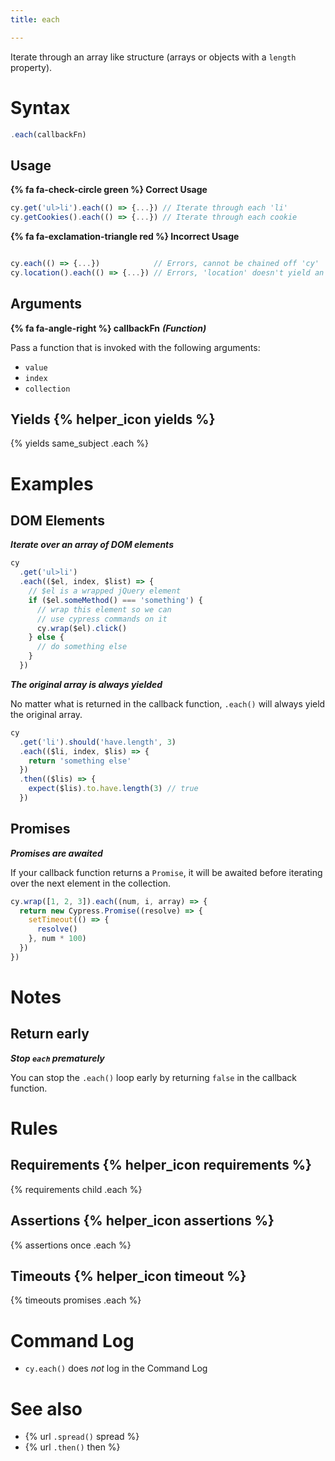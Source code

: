 ```yaml
---
title: each

---
```


Iterate through an array like structure (arrays or objects with a `length` property).

# Syntax

```javascript
.each(callbackFn)
```

## Usage

**{% fa fa-check-circle green %} Correct Usage**

```javascript
cy.get('ul>li').each(() => {...}) // Iterate through each 'li'
cy.getCookies().each(() => {...}) // Iterate through each cookie
```

**{% fa fa-exclamation-triangle red %} Incorrect Usage**

```javascript

cy.each(() => {...})            // Errors, cannot be chained off 'cy'
cy.location().each(() => {...}) // Errors, 'location' doesn't yield an array
```

## Arguments

**{% fa fa-angle-right %} callbackFn** ***(Function)***

Pass a function that is invoked with the following arguments:

- `value`
- `index`
- `collection`

## Yields {% helper_icon yields %}

{% yields same_subject .each %}

# Examples

## DOM Elements

***Iterate over an array of DOM elements***

```javascript
cy
  .get('ul>li')
  .each(($el, index, $list) => {
    // $el is a wrapped jQuery element
    if ($el.someMethod() === 'something') {
      // wrap this element so we can
      // use cypress commands on it
      cy.wrap($el).click()
    } else {
      // do something else
    }
  })
```

***The original array is always yielded***

No matter what is returned in the callback function, `.each()` will always yield the original array.

```javascript
cy
  .get('li').should('have.length', 3)
  .each(($li, index, $lis) => {
    return 'something else'
  })
  .then(($lis) => {
    expect($lis).to.have.length(3) // true
  })
```

## Promises

***Promises are awaited***

If your callback function returns a `Promise`, it will be awaited before iterating over the next element in the collection.

```javascript
cy.wrap([1, 2, 3]).each((num, i, array) => {
  return new Cypress.Promise((resolve) => {
    setTimeout(() => {
      resolve()
    }, num * 100)
  })
})
```

# Notes

## Return early

***Stop `each` prematurely***

You can stop the `.each()` loop early by returning `false` in the callback function.

# Rules

## Requirements {% helper_icon requirements %}

{% requirements child .each %}

## Assertions {% helper_icon assertions %}

{% assertions once .each %}

## Timeouts {% helper_icon timeout %}

{% timeouts promises .each %}

# Command Log

- `cy.each()` does *not* log in the Command Log

# See also

- {% url `.spread()` spread %}
- {% url `.then()` then %}
